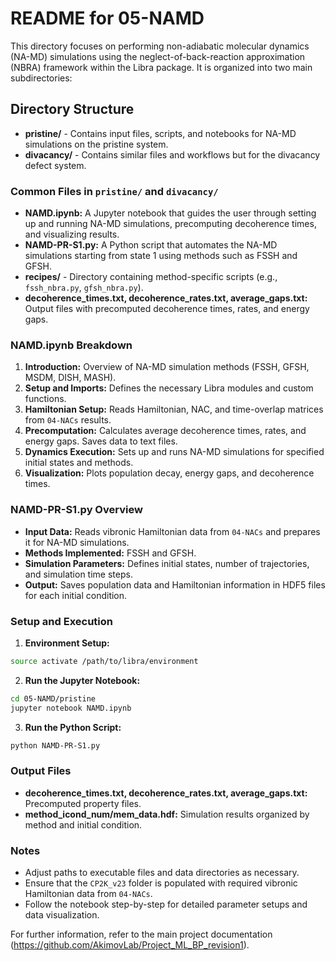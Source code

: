 # README for 05-NAMD

This directory focuses on performing non-adiabatic molecular dynamics (NA-MD) simulations using the neglect-of-back-reaction approximation (NBRA) framework within the Libra package. It is organized into two main subdirectories:

## Directory Structure

* **pristine/** - Contains input files, scripts, and notebooks for NA-MD simulations on the pristine system.
* **divacancy/** - Contains similar files and workflows but for the divacancy defect system.

### Common Files in `pristine/` and `divacancy/`

* **NAMD.ipynb:** A Jupyter notebook that guides the user through setting up and running NA-MD simulations, precomputing decoherence times, and visualizing results.
* **NAMD-PR-S1.py:** A Python script that automates the NA-MD simulations starting from state 1 using methods such as FSSH and GFSH.
* **recipes/** - Directory containing method-specific scripts (e.g., `fssh_nbra.py`, `gfsh_nbra.py`).
* **decoherence\_times.txt, decoherence\_rates.txt, average\_gaps.txt:** Output files with precomputed decoherence times, rates, and energy gaps.

### NAMD.ipynb Breakdown

1. **Introduction:** Overview of NA-MD simulation methods (FSSH, GFSH, MSDM, DISH, MASH).
2. **Setup and Imports:** Defines the necessary Libra modules and custom functions.
3. **Hamiltonian Setup:** Reads Hamiltonian, NAC, and time-overlap matrices from `04-NACs` results.
4. **Precomputation:** Calculates average decoherence times, rates, and energy gaps. Saves data to text files.
5. **Dynamics Execution:** Sets up and runs NA-MD simulations for specified initial states and methods.
6. **Visualization:** Plots population decay, energy gaps, and decoherence times.

### NAMD-PR-S1.py Overview

* **Input Data:** Reads vibronic Hamiltonian data from `04-NACs` and prepares it for NA-MD simulations.
* **Methods Implemented:** FSSH and GFSH.
* **Simulation Parameters:** Defines initial states, number of trajectories, and simulation time steps.
* **Output:** Saves population data and Hamiltonian information in HDF5 files for each initial condition.

### Setup and Execution

1. **Environment Setup:**

```bash
source activate /path/to/libra/environment
```

2. **Run the Jupyter Notebook:**

```bash
cd 05-NAMD/pristine
jupyter notebook NAMD.ipynb
```

3. **Run the Python Script:**

```bash
python NAMD-PR-S1.py
```

### Output Files

* **decoherence\_times.txt, decoherence\_rates.txt, average\_gaps.txt:** Precomputed property files.
* **method\_icond\_num/mem\_data.hdf:** Simulation results organized by method and initial condition.

### Notes

* Adjust paths to executable files and data directories as necessary.
* Ensure that the `CP2K_v23` folder is populated with required vibronic Hamiltonian data from `04-NACs`.
* Follow the notebook step-by-step for detailed parameter setups and data visualization.

For further information, refer to the main project documentation (https://github.com/AkimovLab/Project_ML_BP_revision1).
